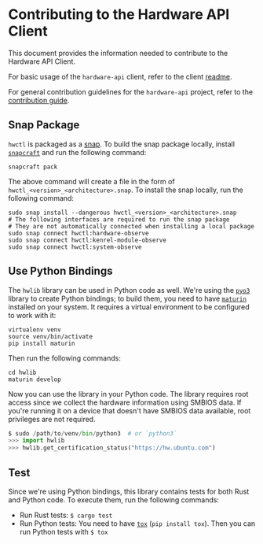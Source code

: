 # Contributing to the Hardware API Client

This document provides the information needed to contribute to the Hardware API
Client.

For basic usage of the `hardware-api` client, refer to the client
[readme](./README.md).

For general contribution guidelines for the `hardware-api` project,
refer to the [contribution guide](../CONTRIBUTING.md).

## Snap Package

`hwctl` is packaged as a [snap]. To build the snap package locally, install
[`snapcraft`][snapcraft] and run the following command:

```shell
snapcraft pack
```

The above command will create a file in the form of
`hwctl_<version>_<architecture>.snap`. To install the snap locally, run the
following command:

```shell
sudo snap install --dangerous hwctl_<version>_<architecture>.snap
# The following interfaces are required to run the snap package
# They are not automatically connected when installing a local package
sudo snap connect hwctl:hardware-observe
sudo snap connect hwctl:kenrel-module-observe
sudo snap connect hwctl:system-observe
```

## Use Python Bindings

The `hwlib` library can be used in Python code as well. We're using the
[`pyo3`][pyo3] library to create Python bindings; to build them, you need to
have [`maturin`][maturin] installed on your system. It requires a virtual
environment to be configured to work with it:

```shell
virtualenv venv
source venv/bin/activate
pip install maturin
```

Then run the following commands:

```shell
cd hwlib
maturin develop
```

Now you can use the library in your Python code. The library requires root
access since we collect the hardware information using SMBIOS data. If you're
running it on a device that doesn't have SMBIOS data available, root privileges
are not required.

```python
$ sudo /path/to/venv/bin/python3  # or `python3`
>>> import hwlib
>>> hwlib.get_certification_status("https://hw.ubuntu.com")
```

## Test

Since we're using Python bindings, this library contains tests for both Rust
and Python code. To execute them, run the following commands:

- Run Rust tests: `$ cargo test`
- Run Python tests: You need to have [`tox`][tox] (`pip install tox`). Then you
  can run Python tests with `$ tox`


[snap]: https://snapcraft.io/hwctl
[snapcraft]: https://github.com/canonical/snapcraft
[pyo3]: https://github.com/PyO3/pyo3
[maturin]: https://github.com/PyO3/maturin
[tox]: https://github.com/tox-dev/tox
